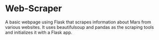 # Web-Scraper
A basic webpage using Flask that scrapes information about Mars from various websites.
It uses beautifulsoup and pandas as the scraping tools and initializes it with a Flask app.
